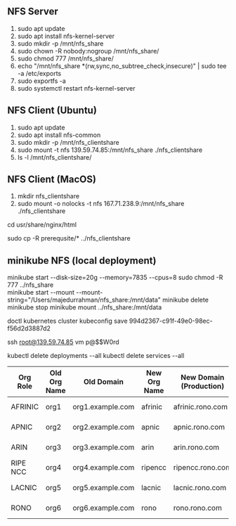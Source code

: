 ## NFS Server

1. sudo apt update
2. sudo apt install nfs-kernel-server
3. sudo mkdir -p /mnt/nfs_share
4. sudo chown -R nobody:nogroup /mnt/nfs_share/
5. sudo chmod 777 /mnt/nfs_share/
6. echo "/mnt/nfs_share *(rw,sync,no_subtree_check,insecure)" | sudo tee -a /etc/exports  
7. sudo exportfs -a
8. sudo systemctl restart nfs-kernel-server

## NFS Client (Ubuntu)

1. sudo apt update
2. sudo apt install nfs-common
3. sudo mkdir -p /mnt/nfs_clientshare
4. sudo mount -t nfs 139.59.74.85:/mnt/nfs_share ./nfs_clientshare
5. ls -l /mnt/nfs_clientshare/

## NFS Client (MacOS)

1. mkdir nfs_clientshare
2. sudo mount -o nolocks -t nfs 167.71.238.9:/mnt/nfs_share ./nfs_clientshare

cd usr/share/nginx/html

sudo cp -R prerequsite/* ../nfs_clientshare

## minikube NFS (local deployment)
minikube start --disk-size=20g --memory=7835 --cpus=8
sudo chmod -R 777 ../nfs_share      
minikube start --mount --mount-string="/Users/majedurrahman/nfs_share:/mnt/data"
minikube delete
minikube stop
 minikube mount ../nfs_share:/mnt/data  


doctl kubernetes cluster kubeconfig save 994d2367-c91f-49e0-98ec-f56d2d3887d2
 
ssh root@139.59.74.85
vm p@$$W0rd


kubectl delete deployments --all
kubectl delete services --all




| **Org Role** | **Old Org Name** | **Old Domain**   | **New Org Name** | **New Domain (Production)** | **Connection Profile Name** | **MSP ID**  |
| ------------ | ---------------- | ---------------- | ---------------- | --------------------------- | --------------------------- | ---------- |
| AFRINIC      | org1             | org1.example.com | afrinic          | afrinic.rono.com            | connection-afrinic.json     | AfrinicMSP |
| APNIC        | org2             | org2.example.com | apnic            | apnic.rono.com              | connection-apnic.json       | ApnicMSP   |
| ARIN         | org3             | org3.example.com | arin             | arin.rono.com               | connection-arin.json        | ArinMSP    |
| RIPE NCC     | org4             | org4.example.com | ripencc          | ripencc.rono.com            | connection-ripencc.json     | RipenccMSP |
| LACNIC       | org5             | org5.example.com | lacnic           | lacnic.rono.com             | connection-lacnic.json      | LacnicMSP  |
| RONO         | org6             | org6.example.com | rono             | rono.rono.com               | connection-rono.json        | RonoMSP    |